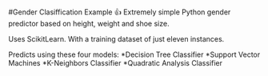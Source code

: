 #Gender Clasiffication Example :+1:
Extremely simple Python gender predictor based on height, weight and shoe size.

Uses ScikitLearn. With a training dataset of just eleven instances. 

Predicts using these four models:
*Decision Tree Classifier
*Support Vector Machines
*K-Neighbors Classifier
*Quadratic Analysis Classifier
